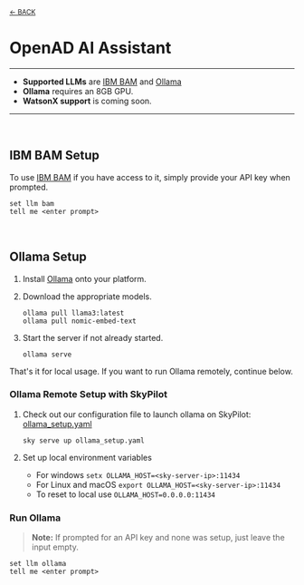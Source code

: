 <sub>[&larr; BACK](./README.md#openad)</sub>

# OpenAD AI Assistant

---

- **Supported LLMs** are [IBM BAM] and [Ollama]
- **Ollama** requires an 8GB GPU.
- **WatsonX support** is coming soon.

---

<br>

## IBM BAM Setup

To use [IBM BAM] if you have access to it, simply provide your API key when prompted.

    set llm bam
    tell me <enter prompt>

<br>

## Ollama Setup

1.  Install [Ollama] onto your platform.

2.  Download the appropriate models.

        ollama pull llama3:latest
        ollama pull nomic-embed-text

3.  Start the server if not already started.

        ollama serve

That's it for local usage. If you want to run Ollama remotely, continue below.

### Ollama Remote Setup with SkyPilot

1.  Check out our configuration file to launch ollama on SkyPilot: [ollama_setup.yaml](./openad/ollama_setup.yaml)

        sky serve up ollama_setup.yaml

1.  Set up local environment variables

    -   For windows `setx OLLAMA_HOST=<sky-server-ip>:11434`
    -   For Linux and macOS `export OLLAMA_HOST=<sky-server-ip>:11434`
    -   To reset to local use `OLLAMA_HOST=0.0.0.0:11434`

### Run Ollama

> **Note:** If prompted for an API key and none was setup, just leave the input empty.

    set llm ollama
    tell me <enter prompt>

[IBM BAM]: https://bam.res.ibm.com
[Ollama]: https://ollama.com